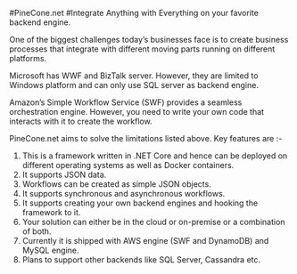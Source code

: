 #PineCone.net
#Integrate Anything with Everything on your favorite backend engine.

One of the biggest challenges today’s businesses face is to create business processes that integrate with different moving parts running on different platforms.

Microsoft has WWF and BizTalk server. However, they are limited to Windows platform and can only use SQL server as backend engine.

Amazon’s Simple Workflow Service (SWF) provides a seamless orchestration engine. However, you need to write your own code that interacts with it to create the workflow.

PineCone.net aims to solve the limitations listed above. Key features are :-
1. This is a framework written in .NET Core and hence can be deployed on different operating systems as well as Docker containers.
2. It supports JSON data.
3. Workflows can be created as simple JSON objects.
4. It supports synchronous and asynchronous workflows.
5. It supports creating your own backend engines and hooking the framework to it.
6. Your solution can either be in the cloud or on-premise or a combination of both.
7. Currently it is shipped with AWS engine (SWF and DynamoDB) and MySQL engine.
8. Plans to support other backends like SQL Server, Cassandra etc.
